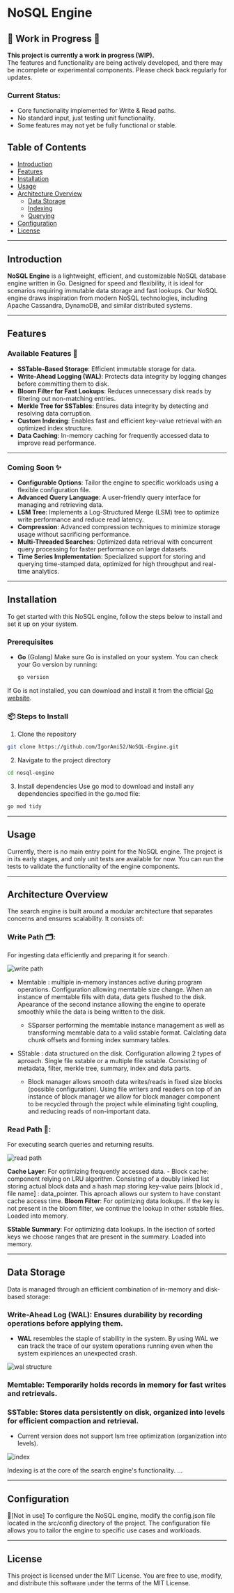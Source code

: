 # NoSQL Engine

## 🚧 Work in Progress 🚧  
**This project is currently a work in progress (WIP).**  
The features and functionality are being actively developed, and there may be incomplete or experimental components. Please check back regularly for updates.  

### Current Status:  
- Core functionality implemented for Write & Read paths.  
- No standard input, just testing unit functionality.  
- Some features may not yet be fully functional or stable.

## Table of Contents  
- [Introduction](#introduction)  
- [Features](#features)  
- [Installation](#installation)  
- [Usage](#usage) 
- [Architecture Overview](#architecture-overview)  
  - [Data Storage](#data-storage)  
  - [Indexing](#indexing)  
  - [Querying](#querying)  
- [Configuration](#configuration)  
- [License](#license)  

---

## Introduction  
**NoSQL Engine** is a lightweight, efficient, and customizable NoSQL database engine written in Go. Designed for speed and flexibility, it is ideal for scenarios requiring immutable data storage and fast lookups. Our NoSQL engine draws inspiration from modern NoSQL technologies, including Apache Cassandra, DynamoDB, and similar distributed systems.

---

## Features 

### Available Features 🚀
- **SSTable-Based Storage**: Efficient immutable storage for data.
- **Write-Ahead Logging (WAL)**: Protects data integrity by logging changes before committing them to disk.
- **Bloom Filter for Fast Lookups**: Reduces unnecessary disk reads by filtering out non-matching entries.
- **Merkle Tree for SSTables**: Ensures data integrity by detecting and resolving data corruption.
- **Custom Indexing**: Enables fast and efficient key-value retrieval with an optimized index structure.
- **Data Caching**: In-memory caching for frequently accessed data to improve read performance.

---

### Coming Soon ✨
- **Configurable Options**: Tailor the engine to specific workloads using a flexible configuration file.
- **Advanced Query Language**: A user-friendly query interface for managing and retrieving data.
- **LSM Tree**: Implements a Log-Structured Merge (LSM) tree to optimize write performance and reduce read latency.
- **Compression**: Advanced compression techniques to minimize storage usage without sacrificing performance.
- **Multi-Threaded Searches**: Optimized data retrieval with concurrent query processing for faster performance on large datasets.
- **Time Series Implementation**: Specialized support for storing and querying time-stamped data, optimized for high throughput and real-time analytics.


---

## Installation

To get started with this NoSQL engine, follow the steps below to install and set it up on your system.

### Prerequisites
- **Go** (Golang)
  Make sure Go is installed on your system. You can check your Go version by running:
  ```bash
  go version
If Go is not installed, you can download and install it from the official [Go website](https://go.dev/dl/).

### 📦 Steps to Install

1. Clone the repository
  ```bash
  git clone https://github.com/IgorAmi52/NoSQL-Engine.git
   ```
2. Navigate to the project directory
  ```bash
  cd nosql-engine
   ```
3. Install dependencies
   Use go mod to download and install any dependencies specified in the go.mod file:
  ```bash
  go mod tidy
   ```
---

 ## Usage

 Currently, there is no main entry point for the NoSQL engine. The project is in its early stages, and only unit tests are available for now. You can run the tests to validate the functionality of the engine components.

---
 
 ## Architecture Overview 
 
 The search engine is built around a modular architecture that separates concerns and ensures scalability. It consists of:
 
  ### **Write Path** 🗂️: 
  For ingesting data efficiently and preparing it for search.      
 
 ![write path](/assets/write%20path.png)
 
   - Memtable : multiple in-memory instances active during program operations. Configuration allowing memtable size change. When an instance of memtable fills with data, data gets flushed to the disk. Apearance of the second instance allowing the engine to operate smoothly while the data is being written to the disk.
       - SSparser performing the memtable instance management as well as transforming memtable data to a valid sstable format. Calclating data chunk offsets and forming index summary tables.
 
   - SStable : data structured on the disk. Configuration allowing 2 types of aproach. Single file sstable or a multiple file sstable. Consisting of metadata, filter, merkle tree, summary, index and data parts. 
       - Block manager allows smooth data writes/reads in fixed size blocks (possible configuration). Using file writers and readers on top of an instance of block manager we allow for block manager component to be recycled through the project while eliminating tight coupling, and reducing reads of non-important data.
 
  ### **Read Path** 📖: 
  For executing search queries and returning results.
 
   ![read path](/assets/read%20path.png)
 
   **Cache Layer**: For optimizing frequently accessed data. 
       - Block cache: component relying on LRU algorithm. Consisting of a doubly linked list storing actual block data and a hash map storing key-value pairs [block id , file name] : data_pointer. This aproach allows our system to have constant cache access time.
   **Bloom Filter**: For optimizing data lookups. If the key is not present in the bloom filter, we continue the lookup in other sstable files. Loaded into memory.
  
   **SStable Summary**: For optimizing data lookups. In the isection of sorted keys we choose ranges that are present in the summary. Loaded into memory. 
 
 ---
 
 ## Data Storage
 
 Data is managed through an efficient combination of in-memory and disk-based storage:
 
 ### Write-Ahead Log (WAL): Ensures durability by recording operations before applying them.
 - **WAL** resembles the staple of stability in the system. By using WAL we can track the trace of our system operations running even when the system expiriences an unexpected crash.
 
 ![wal structure](/assets/wal.png)
 
 ### Memtable: Temporarily holds records in memory for fast writes and retrievals.
 
 ### SSTable: Stores data persistently on disk, organized into levels for efficient compaction and retrieval.
   - Current version does not support lsm tree optimization (organization into levels).
 
 
 ![index](/assets/index.png)
 
 Indexing is at the core of the search engine's functionality.
 ...

 ---

 ## Configuration

🔧[Not in use] To configure the NoSQL engine, modify the config.json file located in the src/config directory of the project. The configuration file allows you to tailor the engine to specific use cases and workloads.
 
 ---

 ## License

 This project is licensed under the MIT License. You are free to use, modify, and distribute this software under the terms of the MIT License.